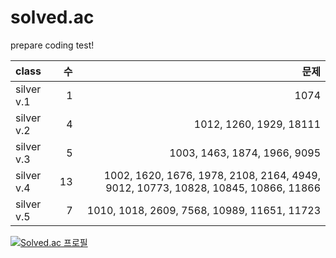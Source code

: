 # solved.ac
prepare coding test!


|class|수|문제|
|:-----|--:|----:|
|silver v.1|1|1074|
|silver v.2|4|1012, 1260, 1929, 18111|
|silver v.3|5|1003, 1463, 1874, 1966, 9095|
|silver v.4|13|1002, 1620, 1676, 1978, 2108, 2164, 4949, 9012, 10773, 10828, 10845, 10866, 11866|
|silver v.5|7|1010, 1018, 2609, 7568, 10989, 11651, 11723|

[![Solved.ac
프로필](http://mazassumnida.wtf/api/generate_badge?boj=hhzet11)](https://solved.ac/hhzet11)
